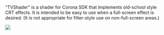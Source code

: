 "TVShader" is a shader for Corona SDK that implements old-school style CRT effects.  It is intended to be easy to use when a full-screen effect is desired.  (It is not appropriate for filter-style use on non-full-screen areas.)

![](tvshader_beachballldemo.jpg?raw=true)



